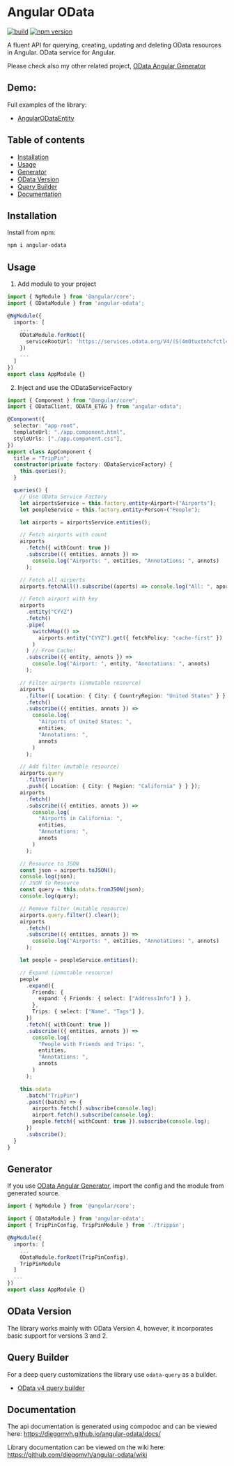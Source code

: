 # Angular OData

[![build](https://github.com/diegomvh/angular-odata/workflows/Node.js%20CI/badge.svg)](https://github.com/diegomvh/angular-odata/actions?query=workflow%3A%22Node.js+CI%22)
[![npm version](https://badge.fury.io/js/angular-odata.svg)](http://badge.fury.io/js/angular-odata)

A fluent API for querying, creating, updating and deleting OData resources in Angular.
OData service for Angular.

Please check also my other related project, [OData Angular Generator](https://github.com/diegomvh/ODataApiGen)

## Demo:

Full examples of the library:

- [AngularODataEntity](https://github.com/diegomvh/AngularODataEntity)

## Table of contents

- [Installation](#installation)
- [Usage](#usage)
- [Generator](#generator)
- [OData Version](#odata-version)
- [Query Builder](#query-builder)
- [Documentation](#documentation)

## Installation

Install from npm:

```bash
npm i angular-odata
```

## Usage

1. Add module to your project

```typescript
import { NgModule } from '@angular/core';
import { ODataModule } from 'angular-odata';

@NgModule({
  imports: [
    ...
    ODataModule.forRoot({
      serviceRootUrl: 'https://services.odata.org/V4/(S(4m0tuxtnhcfctl4gzem3gr10))/TripPinServiceRW/'
    })
    ...
  ]
})
export class AppModule {}
```

2. Inject and use the ODataServiceFactory

```typescript
import { Component } from "@angular/core";
import { ODataClient, ODATA_ETAG } from "angular-odata";

@Component({
  selector: "app-root",
  templateUrl: "./app.component.html",
  styleUrls: ["./app.component.css"],
})
export class AppComponent {
  title = "TripPin";
  constructor(private factory: ODataServiceFactory) {
    this.queries();
  }

  queries() {
    // Use OData Service Factory
    let airportsService = this.factory.entity<Airport>("Airports");
    let peopleService = this.factory.entity<Person>("People");

    let airports = airportsService.entities();

    // Fetch airports with count
    airports
      .fetch({ withCount: true })
      .subscribe(({ entities, annots }) =>
        console.log("Airports: ", entities, "Annotations: ", annots)
      );

    // Fetch all airports
    airports.fetchAll().subscribe((aports) => console.log("All: ", aports));

    // Fetch airport with key
    airports
      .entity("CYYZ")
      .fetch()
      .pipe(
        switchMap(() =>
          airports.entity("CYYZ").get({ fetchPolicy: "cache-first" })
        )
      ) // From Cache!
      .subscribe(({ entity, annots }) =>
        console.log("Airport: ", entity, "Annotations: ", annots)
      );

    // Filter airports (inmutable resource)
    airports
      .filter({ Location: { City: { CountryRegion: "United States" } } })
      .fetch()
      .subscribe(({ entities, annots }) =>
        console.log(
          "Airports of United States: ",
          entities,
          "Annotations: ",
          annots
        )
      );

    // Add filter (mutable resource)
    airports.query
      .filter()
      .push({ Location: { City: { Region: "California" } } });
    airports
      .fetch()
      .subscribe(({ entities, annots }) =>
        console.log(
          "Airports in California: ",
          entities,
          "Annotations: ",
          annots
        )
      );

    // Resource to JSON
    const json = airports.toJSON();
    console.log(json);
    // JSON to Resource
    const query = this.odata.fromJSON(json);
    console.log(query);

    // Remove filter (mutable resource)
    airports.query.filter().clear();
    airports
      .fetch()
      .subscribe(({ entities, annots }) =>
        console.log("Airports: ", entities, "Annotations: ", annots)
      );

    let people = peopleService.entities();

    // Expand (inmutable resource)
    people
      .expand({
        Friends: {
          expand: { Friends: { select: ["AddressInfo"] } },
        },
        Trips: { select: ["Name", "Tags"] },
      })
      .fetch({ withCount: true })
      .subscribe(({ entities, annots }) =>
        console.log(
          "People with Friends and Trips: ",
          entities,
          "Annotations: ",
          annots
        )
      );

    this.odata
      .batch("TripPin")
      .post((batch) => {
        airports.fetch().subscribe(console.log);
        airport.fetch().subscribe(console.log);
        people.fetch({ withCount: true }).subscribe(console.log);
      })
      .subscribe();
  }
}
```

## Generator

If you use [OData Angular Generator](https://github.com/diegomvh/ODataApiGen), import the config and the module from generated source.

```typescript
import { NgModule } from '@angular/core';

import { ODataModule } from 'angular-odata';
import { TripPinConfig, TripPinModule } from './trippin';

@NgModule({
  imports: [
    ...
    ODataModule.forRoot(TripPinConfig),
    TripPinModule
  ]
  ...
})
export class AppModule {}
```

## OData Version

The library works mainly with OData Version 4, however, it incorporates basic support for versions 3 and 2.

## Query Builder

For a deep query customizations the library use `odata-query` as a builder.

- [OData v4 query builder](https://github.com/techniq/odata-query)

## Documentation

The api documentation is generated using compodoc and can be viewed here: https://diegomvh.github.io/angular-odata/docs/

Library documentation can be viewed on the wiki here: https://github.com/diegomvh/angular-odata/wiki
